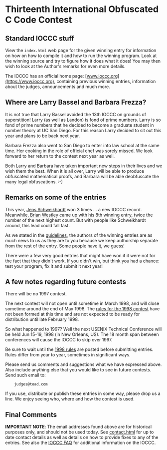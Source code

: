 # Thirteenth International Obfuscated C Code Contest


## Standard IOCCC stuff

View the `index.html` web page for the given winning entry for information on how
on how to compile it and how to run the winning program.
Look at the winning source and try to figure how it does what it does!
You may then wish to look at the Author's remarks for even more details.

The IOCCC has an official home page: [www.ioccc.org](https://www.ioccc.org),
containing previous winning entries, information about the judges,
announcements and much more.



## Where are Larry Bassel and Barbara Frezza?

It is not true that Larry Bassel avoided the 13th IOCCC on grounds of
superstition!  Larry (as well as Landon) is fond of prime numbers.
Larry is so fond of prime numbers that he decided to become a graduate
student in number theory at UC San Diego.  For this reason Larry
decided to sit out this year and plans to be back next year.

Barbara Frezza also went to San Diego to enter into law school
at the same time.  Her cooking in the role of official chef was
sorely missed.  We look forward to her return to the contest
next year as well.

Both Larry and Barbara have taken important new steps in their
lives and we wish them the best.  When it is all over, Larry will
be able to produce obfuscated mathematical proofs, and Barbara
will be able deobfuscate the many legal obfuscations.  :-)


## Remarks on some of the entries

This year, [Jens
Schweikhardt](../authors.html#Jens_Schweikhardt) won 3 times
... a new IOCCC record.  Meanwhile, [Brian
Westley](../authors.html#Brian_Westley) came up with his 8th
winning entry, twice the number of the next highest count.  But with people like
Schweikhardt around, this lead could fall fast.

As we stated in the [guidelines](guidelines.txt), the authors of the winning entries are
as much news to us as they are to you because we keep authorship separate from
the rest of the entry.  Some people have it, we guess!

There were a few very good entries that might have won if it were not
for the fact that they didn't work.  If you didn't win, but think you
had a chance: test your program, fix it and submit it next year!


## A few notes regarding future contests

There will be no 1997 contest.

The next contest will not open until sometime in March 1998, and will
close sometime around the end of May 1998.  The [rules for the 1998
contest](../1998/rules.txt) have not been formed at this time and are not expected to be
ready for distribution until late February 1998.

So what happened to 1997?  Well the next USENIX Technical Conference
will be held Jun 15-19, 1998 (in New Orleans, US).  The 18 month
span between conferences will cause the IOCCC to skip over 1997.

Be sure to wait until the [1998 rules](../1998/rules.txt) are posted before submitting entries.
Rules differ from year to year, sometimes in significant ways.

Please send us comments and suggestions what we have expressed above.
Also include anything else that you would like to see in future contests.
Send such email to:

```
    judges@toad.com
```

If you use, distribute or publish these entries in some way, please drop
us a line.  We enjoy seeing who, where and how the contest is used.


## Final Comments

**IMPORTANT NOTE**: The email addresses found above are for historical
purposes only, and should not be used today.  See
[contact.html](../contact.html) for up to date contact details
as well as details on how to provide fixes to any of the entries.
See also the [IOCCC FAQ](../faq.html) for additional information on the IOCCC.


<!--

    Copyright © 1984-2024 by Landon Curt Noll. All Rights Reserved.

    You are free to share and adapt this file under the terms of this license:

        Creative Commons Attribution-ShareAlike 4.0 International (CC BY-SA 4.0)

    For more information, see:

        https://creativecommons.org/licenses/by-sa/4.0/

-->

